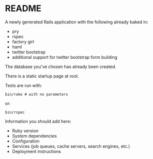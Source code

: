 # README

A newly generated Rails application with the following already baked in:

* pry
* rspec
* factory girl
* haml
* twitter bootstrap
* additional support for twitter bootstrap form building

The database you've chosen has already been created.

There is a static startup page at root.

Tests are run with:

    bin/rake # with no parameters

or:

    bin/rspec

Information you should add here:

* Ruby version
* System dependencies
* Configuration
* Services (job queues, cache servers, search engines, etc.)
* Deployment instructions
